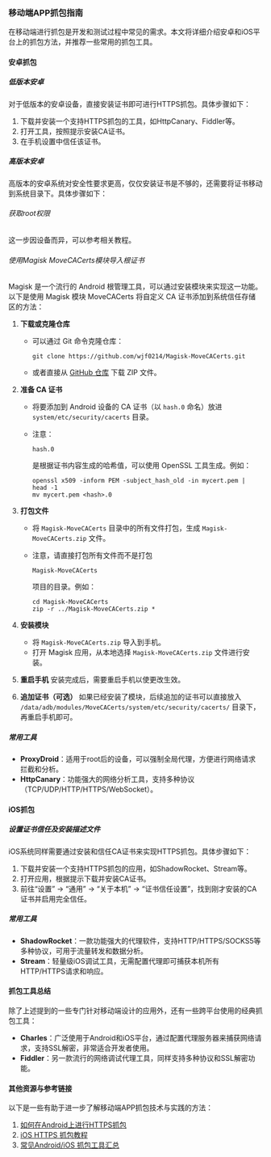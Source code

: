 ### 移动端APP抓包指南

在移动端进行抓包是开发和测试过程中常见的需求。本文将详细介绍安卓和iOS平台上的抓包方法，并推荐一些常用的抓包工具。

#### 安卓抓包

##### 低版本安卓

对于低版本的安卓设备，直接安装证书即可进行HTTPS抓包。具体步骤如下：

1. 下载并安装一个支持HTTPS抓包的工具，如HttpCanary、Fiddler等。
2. 打开工具，按照提示安装CA证书。
3. 在手机设置中信任该证书。

##### 高版本安卓

高版本的安卓系统对安全性要求更高，仅仅安装证书是不够的，还需要将证书移动到系统目录下。具体步骤如下：

###### 获取root权限

这一步因设备而异，可以参考相关教程。

###### 使用Magisk MoveCACerts模块导入根证书

Magisk 是一个流行的 Android 根管理工具，可以通过安装模块来实现这一功能。以下是使用 Magisk 模块 MoveCACerts 将自定义 CA 证书添加到系统信任存储区的方法：

1. **下载或克隆仓库**

   - 可以通过 Git 命令克隆仓库：

     ```
     git clone https://github.com/wjf0214/Magisk-MoveCACerts.git
     ```

   - 或者直接从 [GitHub 仓库](https://github.com/wjf0214/Magisk-MoveCACerts) 下载 ZIP 文件。

2. **准备 CA 证书**

   - 将要添加到 Android 设备的 CA 证书（以 `hash.0` 命名）放进 `system/etc/security/cacerts` 目录。

   - 注意：

     ```
     hash.0
     ```

      

     是根据证书内容生成的哈希值，可以使用 OpenSSL 工具生成。例如：

     ```
     openssl x509 -inform PEM -subject_hash_old -in mycert.pem | head -1
     mv mycert.pem <hash>.0
     ```

3. **打包文件**

   - 将 `Magisk-MoveCACerts` 目录中的所有文件打包，生成 `Magisk-MoveCACerts.zip` 文件。

   - 注意，请直接打包所有文件而不是打包

      

     ```
     Magisk-MoveCACerts
     ```

      

     项目的目录。例如：

     ```
     cd Magisk-MoveCACerts
     zip -r ../Magisk-MoveCACerts.zip *
     ```

4. **安装模块**

   - 将 `Magisk-MoveCACerts.zip` 导入到手机。
   - 打开 Magisk 应用，从本地选择 `Magisk-MoveCACerts.zip` 文件进行安装。

5. **重启手机** 安装完成后，需要重启手机以使更改生效。

6. **追加证书（可选）** 如果已经安装了模块，后续追加的证书可以直接放入 `/data/adb/modules/MoveCACerts/system/etc/security/cacerts/` 目录下，再重启手机即可。

##### 常用工具

- **ProxyDroid**：适用于root后的设备，可以强制全局代理，方便进行网络请求拦截和分析。
- **HttpCanary**：功能强大的网络分析工具，支持多种协议（TCP/UDP/HTTP/HTTPS/WebSocket）。

#### iOS抓包

##### 设置证书信任及安装描述文件

iOS系统同样需要通过安装和信任CA证书来实现HTTPS抓包。具体步骤如下：

1. 下载并安装一个支持HTTPS抓包的应用，如ShadowRocket、Stream等。
2. 打开应用，根据提示下载并安装CA证书。
3. 前往“设置” -> “通用” -> “关于本机” -> “证书信任设置”，找到刚才安装的CA证书并启用完全信任。

##### 常用工具

- **ShadowRocket**：一款功能强大的代理软件，支持HTTP/HTTPS/SOCKS5等多种协议，可用于流量转发和数据分析。
- **Stream**：轻量级iOS调试工具，无需配置代理即可捕获本机所有HTTP/HTTPS请求和响应。

#### 抓包工具总结

除了上述提到的一些专门针对移动端设计的应用外，还有一些跨平台使用的经典抓包工具：

- **Charles**：广泛使用于Android和iOS平台，通过配置代理服务器来捕获网络请求，支持SSL解密，非常适合开发者使用。
- **Fiddler**：另一款流行的网络调试代理工具，同样支持多种协议和SSL解密功能。

#### 其他资源与参考链接

以下是一些有助于进一步了解移动端APP抓包技术与实践的方法：

1. [如何在Android上进行HTTPS抓包](https://www.sohu.com/a/651138468_121124365)
2. [iOS HTTPS 抓包教程](https://blog.csdn.net/seanyang_/article/details/137045262)
3. [常见Android/iOS 抓包工具汇总](https://cloud.tencent.com/developer/article/1858095)